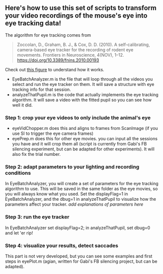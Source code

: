 ## Here's how to use this set of scripts to transform your video recordings of the mouse's eye into eye tracking data!

The algorithm for eye tracking comes from 
> Zoccolan, D., Graham, B. J., & Cox, D. D. (2010). A self-calibrating, camera-based eye tracker for the recording of rodent eye movements. Frontiers in Neuroscience, 4(NOV), 1–12. https://doi.org/10.3389/fnins.2010.00193 

Check out [this figure](https://www.frontiersin.org/files/Articles/2035/fnins-04-00193-HTML/image_m/fnins-04-00193-g002.jpg) to understand how it works.

- EyeBatchAnalyzer.m is the file that will loop through all the videos you select and run the eye tracker on them. It will save a structure with eye tracking info for that session.
- analyzeThatPupil.m is the code that actually implements the eye tracking algorithm. It will save a video with the fitted pupil so you can see how well it did.

### Step 1: crop your eye videos to only include the animal's eye
- eyeVidChopper.m does this and aligns to frames from ScanImage (if you use SI to trigger the eye camera frames)
- eyePrep.m does this for other eye movies. you can input all the sessions you have and it will crop them all (script is currently from Gabi's FB silencing experiment, but can be adapted for other experiments). It will also fix the trial number.

### Step 2: adapt parameters to your lighting and recording conditions 

In EyeBatchAnalyzer, you will create a set of parameters for the eye tracking algorithm to use. This will be saved in the same folder as the eye movies, so you will always know what you used. Set the displayFlag=1 in EyeBatchAnalyzer, and the dbug=1 in analyzeThatPupil to visualize how the parameters affect your tracker.
_add explanations of parameters here_

### Step 3: run the eye tracker
In EyeBatchAnalyzer set displayFlag=2; in analyzeThatPupil, set dbug=0 and let 'er rip!

### Step 4: visualize your results, detect saccades
This part is not very developed, but you can see some examples and first steps in eyePlot.m (agian, written for Gabi's FB silencing project, but can be adapted).


